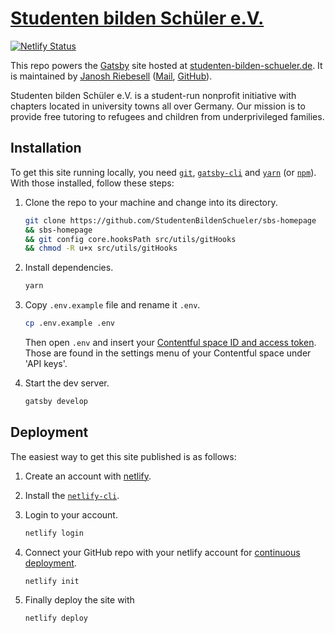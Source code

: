 # [Studenten bilden Schüler e.V.](https://studenten-bilden-schueler.de)

[![Netlify Status](https://api.netlify.com/api/v1/badges/bc8ffc70-0bae-4463-bd69-7a98ec1c0746/deploy-status)](https://app.netlify.com/sites/studenten-bilden-schueler/deploys)

This repo powers the [Gatsby](https://gatsbyjs.org) site hosted at [studenten-bilden-schueler.de](https://studenten-bilden-schueler.de). It is maintained by [Janosh Riebesell](https://janosh.io) ([Mail](mailto:janosh.riebesell@studenten-bilden-schueler.de), [GitHub](https://github.com/janosh)).

Studenten bilden Schüler e.V. is a student-run nonprofit initiative with chapters located in university towns all over Germany. Our mission is to provide free tutoring to refugees and children from underprivileged families.

## Installation

To get this site running locally, you need [`git`](https://git-scm.com), [`gatsby-cli`](https://gatsbyjs.org/packages/gatsby-cli) and [`yarn`](https://yarnpkg.com) (or [`npm`](https://npmjs.com)). With those installed, follow these steps:

1. Clone the repo to your machine and change into its directory.

   ```sh
   git clone https://github.com/StudentenBildenSchueler/sbs-homepage
   && sbs-homepage
   && git config core.hooksPath src/utils/gitHooks
   && chmod -R u+x src/utils/gitHooks
   ```

2. Install dependencies.

   ```sh
   yarn
   ```

3. Copy `.env.example` file and rename it `.env`.

   ```sh
   cp .env.example .env
   ```

   Then open `.env` and insert your [Contentful space ID and access token](https://contentful.com/developers/docs/references/authentication). Those are found in the settings menu of your Contentful space under 'API keys'.

4. Start the dev server.

   ```sh
   gatsby develop
   ```

## Deployment

The easiest way to get this site published is as follows:

1. Create an account with [netlify](https://netlify.com).
2. Install the [`netlify-cli`](https://netlify.com/docs/cli).
3. Login to your account.

   ```sh
   netlify login
   ```

4. Connect your GitHub repo with your netlify account for [continuous deployment](https://netlify.com/docs/cli/#continuous-deployment).

   ```sh
   netlify init
   ```

5. Finally deploy the site with

   ```sh
   netlify deploy
   ```
